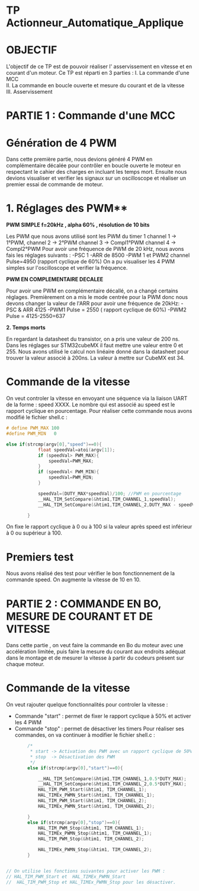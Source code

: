 # TP Actionneur_Automatique_Applique



# OBJECTIF 

L'objectif de ce TP est de pouvoir réaliser l' asservissement en vitesse et en courant d'un moteur. Ce TP est réparti en 3 parties : 
I. La commande d'une MCC  
II. La commande en boucle ouverte et mesure du courant et de la vitesse <br>
III. Asservissement <br>

#  PARTIE 1 : Commande d'une MCC 

# Génération de 4 PWM 

Dans cette première partie, nous devions généré 4 PWM en complémentaire décalée pour contrôler en boucle ouverte le moteur en respectant le cahier des charges en incluant les temps mort. Ensuite nous devions visualiser et verifier les signaux sur un oscilloscope et réaliser un premier essai de commande de moteur. 

# 1. Réglages des PWM**
**PWM SIMPLE f=20kHz , alpha 60% , résolution de 10 bits**

Les PWM que nous avons utilisé sont les PWM du timer 1 
channel 1 -> 1°PWM,
channel 2 -> 2°PWM
channel 3 -> Compl1°PWM
channel 4 -> Compl2°PWM
Pour avoir une fréquence de PWM de 20 kHz, nous avons fais les réglages suivants : 
-PSC 1
-ARR de 8500
-PWM 1 et PWM2 channel Pulse=4950 (rapport cyclique de 60%)
On a pu visualiser les 4 PWM simples sur l'oscilloscope et verifier la fréquence. 

**PWM EN COMPLEMENTAIRE DECALEE**

Pour avoir une PWM en complémentaire décallé, on a changé certains réglages. Premièrement on a mis le mode centrée pour la PWM donc nous devons changer la valeur de l'ARR pour avoir une fréquence de 20kHz: 
-PSC  & ARR 4125
-PWM1 Pulse = 2550 ( rapport cyclique de 60%)
-PWM2 Pulse = 4125-2550=637

**2. Temps morts**

En regardant la datasheet du transistor, on a pris une valeur de 200 ns. Dans les réglages sur STM32cubeMX il faut mettre une valeur 
entre 0 et 255. Nous avons utilisé le calcul non linéaire donné dans la datasheet pour trouver la valeur associé à 200ns. La valeur à 
mettre sur CubeMX est 34. 

# Commande de la vitesse 

On veut controler la vitesse en envoyant une séquence via la liaison UART de la forme : speed XXXX. Le nombre qui est associé au speed est le rapport cyclique en pourcentage. 
Pour réaliser cette commande nous avons modifié le fichier shell.c : 

```c
# define PWM_MAX 100
#define PWM_MIN   0

else if(strcmp(argv[0],"speed")==0){
			float speedVal=atoi(argv[1]);
			if (speedVal> PWM_MAX){
				speedVal=PWM_MAX;
			}
			if (speedVal< PWM_MIN){
				speedVal=PWM_MIN;
			}

			speedVal=(DUTY_MAX*speedVal)/100; //PWM en pourcentage
			__HAL_TIM_SetCompare(&htim1,TIM_CHANNEL_1,speedVal);
			__HAL_TIM_SetCompare(&htim1,TIM_CHANNEL_2,DUTY_MAX - speedVal);

		}

```
On fixe le rapport cyclique à 0 ou à 100 si la valeur après speed est inférieur à 0 ou supérieur à 100. 


# Premiers test 

Nous avons réalisé des test pour vérifier le bon fonctionnement de la commande speed. 
On augmente la vitesse de 10 en 10. 



# PARTIE 2 : COMMANDE EN BO, MESURE DE COURANT ET DE VITESSE 

Dans cette partie , on veut faire la commande en Bo du moteur avec une accélération limitée, puis faire la mesure du courant aux endroits adéquat dans le montage et de mesurer la vitesse à partir du codeurs présent sur chaque moteur. 

# Commande de la vitesse 
On veut rajouter quelque fonctionnalités pour controler la vitesse : 
- Commande "start" : permet de fixer le rapport cyclique à 50% et activer les 4 PWM 
- Commande  "stop" : permet de désactiver les timers 
Pour réaliser ses commandes, on va continuer à modifier le fichier shell.c :

```c
		/*
		 * start -> Activation des PWM avec un rapport cyclique de 50%
		 * stop  -> Désactivation des PWM
		 */
		else if(strcmp(argv[0],"start")==0){

			__HAL_TIM_SetCompare(&htim1,TIM_CHANNEL_1,0.5*DUTY_MAX);
			__HAL_TIM_SetCompare(&htim1,TIM_CHANNEL_2,0.5*DUTY_MAX);
			HAL_TIM_PWM_Start(&htim1, TIM_CHANNEL_1);
			HAL_TIMEx_PWMN_Start(&htim1, TIM_CHANNEL_1);
			HAL_TIM_PWM_Start(&htim1, TIM_CHANNEL_2);
			HAL_TIMEx_PWMN_Start(&htim1, TIM_CHANNEL_2);

		}
		else if(strcmp(argv[0],"stop")==0){
			HAL_TIM_PWM_Stop(&htim1, TIM_CHANNEL_1);
			HAL_TIMEx_PWMN_Stop(&htim1, TIM_CHANNEL_1);
			HAL_TIM_PWM_Stop(&htim1, TIM_CHANNEL_2);

			HAL_TIMEx_PWMN_Stop(&htim1, TIM_CHANNEL_2);
		}


// On utilise les fonctions suivantes pour activer les PWM :
// HAL_TIM_PWM_Start et  HAL_TIMEx_PWMN_Start 
//  HAL_TIM_PWM_Stop et HAL_TIMEx_PWMN_Stop pour les désactiver.
 
```


